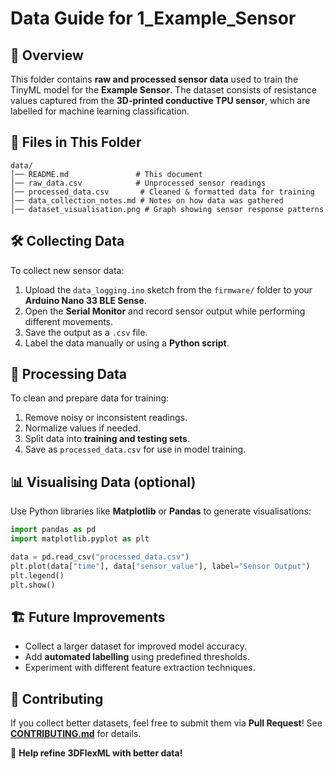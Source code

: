 # Data Guide for 1_Example_Sensor

## 📌 Overview
This folder contains **raw and processed sensor data** used to train the TinyML model for the **Example Sensor**. The dataset consists of resistance values captured from the **3D-printed conductive TPU sensor**, which are labelled for machine learning classification.

## 📂 Files in This Folder
```
data/
│── README.md               # This document
│── raw_data.csv            # Unprocessed sensor readings
│── processed_data.csv       # Cleaned & formatted data for training
│── data_collection_notes.md # Notes on how data was gathered
│── dataset_visualisation.png # Graph showing sensor response patterns
```

## 🛠️ Collecting Data
To collect new sensor data:
1. Upload the `data_logging.ino` sketch from the `firmware/` folder to your **Arduino Nano 33 BLE Sense**.
2. Open the **Serial Monitor** and record sensor output while performing different movements.
3. Save the output as a `.csv` file.
4. Label the data manually or using a **Python script**.

## 🔄 Processing Data
To clean and prepare data for training:
1. Remove noisy or inconsistent readings.
2. Normalize values if needed.
3. Split data into **training and testing sets**.
4. Save as `processed_data.csv` for use in model training.

## 📊 Visualising Data (optional)
Use Python libraries like **Matplotlib** or **Pandas** to generate visualisations:
```python
import pandas as pd
import matplotlib.pyplot as plt

data = pd.read_csv("processed_data.csv")
plt.plot(data["time"], data["sensor_value"], label="Sensor Output")
plt.legend()
plt.show()
```

## 🏗️ Future Improvements
- Collect a larger dataset for improved model accuracy.
- Add **automated labelling** using predefined thresholds.
- Experiment with different feature extraction techniques.

## 📢 Contributing
If you collect better datasets, feel free to submit them via **Pull Request**! See **[CONTRIBUTING.md](../../CONTRIBUTING.md)** for details.

🚀 **Help refine 3DFlexML with better data!**
